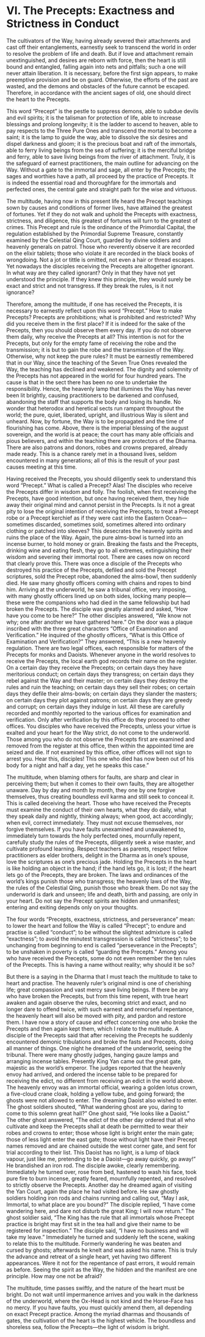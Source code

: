 # VI. The Precepts: Exactness and Strictness in Conduct

The cultivators of the Way, having already severed their attachments and cast off their entanglements, earnestly seek to transcend the world in order to resolve the problem of life and death. But if love and attachment remain unextinguished, and desires are reborn with force, then the heart is still bound and entangled, falling again into nets and pitfalls; such a one will never attain liberation. It is necessary, before the first sign appears, to make preemptive provision and be on guard. Otherwise, the efforts of the past are wasted, and the demons and obstacles of the future cannot be escaped. Therefore, in accordance with the ancient sages of old, one should direct the heart to the Precepts.

This word “Precept” is the pestle to suppress demons, able to subdue devils and evil spirits; it is the talisman for protection of life, able to increase blessings and prolong longevity; it is the ladder to ascend to heaven, able to pay respects to the Three Pure Ones and transcend the mortal to become a saint; it is the lamp to guide the way, able to dissolve the six desires and dispel darkness and gloom; it is the precious boat and raft of the immortals, able to ferry living beings from the sea of suffering; it is the merciful bridge and ferry, able to save living beings from the river of attachment. Truly, it is the safeguard of earnest practitioners, the main outline for advancing on the Way. Without a gate to the immortal and sage, all enter by the Precepts; the sages and worthies have a path, all proceed by the practice of Precepts. It is indeed the essential road and thoroughfare for the immortals and perfected ones, the central gate and straight path for the wise and virtuous.

The multitude, having now in this present life heard the Precept teachings sown by causes and conditions of former lives, have attained the greatest of fortunes. Yet if they do not walk and uphold the Precepts with exactness, strictness, and diligence, this greatest of fortunes will turn to the greatest of crimes. This Precept and rule is the ordinance of the Primordial Capital, the regulation established by the Primordial Supreme Treasure, constantly examined by the Celestial Qing Court, guarded by divine soldiers and heavenly generals on patrol. Those who reverently observe it are recorded on the elixir tablets; those who violate it are recorded in the black books of wrongdoing. Not a jot or tittle is omitted, not even a hair or thread escapes. Yet nowadays the disciples receiving the Precepts are altogether ignorant. In what way are they called ignorant? Only in that they have not yet understood the principle. If they knew this principle, they would surely be exact and strict and not transgress. If they break the rules, is it not ignorance?

Therefore, among the multitude, if one has received the Precepts, it is necessary to earnestly reflect upon this word “Precept.” How to make Precepts? Precepts are prohibitions; what is prohibited and restricted? Why did you receive them in the first place? If it is indeed for the sake of the Precepts, then you should observe them every day. If you do not observe them daily, why receive the Precepts at all? This intention is not for the Precepts, but only for the empty fame of receiving the robe and the transmission; it is but to gain the robe and the transmission of the Way. Otherwise, why not keep the pure rules? It must be earnestly remembered that in our Way, since the teaching of the Seven True Ones revealed the Way, the teaching has declined and weakened. The dignity and solemnity of the Precepts has not appeared in the world for four hundred years. The cause is that in the sect there has been no one to undertake the responsibility. Hence, the heavenly lamp that illumines the Way has never been lit brightly, causing practitioners to be darkened and confused, abandoning the staff that supports the body and losing its handle. No wonder that heterodox and heretical sects run rampant throughout the world; the pure, quiet, liberated, upright, and illustrious Way is silent and unheard. Now, by fortune, the Way is to be propagated and the time of flourishing has come. Above, there is the imperial blessing of the august sovereign, and the world is at peace; the court has many able officials and pious believers, and within the teaching there are protectors of the Dharma. There are also patrons and donors, robes and crowns prepared, already made ready. This is a chance rarely met in a thousand lives, seldom encountered in many generations; all of this is the result of your past causes meeting at this time.

Having received the Precepts, you should diligently seek to understand this word “Precept.” What is called a Precept? Alas! The disciples who receive the Precepts differ in wisdom and folly. The foolish, when first receiving the Precepts, have good intention, but once having received them, they hide away their original mind and cannot persist in the Precepts. Is it not a great pity to lose the original intention of receiving the Precepts, to treat a Precept robe or a Precept kerchief as if they were cast into the Eastern Ocean—sometimes discarded, sometimes sold, sometimes altered into ordinary clothing or patched into sleeves? This desecrates the heavenly spirits and ruins the place of the Way. Again, the pure alms-bowl is turned into an incense burner, to hold money or grain. Breaking the fasts and the Precepts, drinking wine and eating flesh, they go to all extremes, extinguishing their wisdom and severing their immortal root. There are cases now on record that clearly prove this. There was once a disciple of the Precepts who destroyed his practice of the Precepts, defiled and sold the Precept scriptures, sold the Precept robe, abandoned the alms-bowl, then suddenly died. He saw many ghostly officers coming with chains and ropes to bind him. Arriving at the underworld, he saw a tribunal office, very imposing, with many ghostly officers lined up on both sides, locking many people—these were the companions who had died in the same fellowship but had broken the Precepts. The disciple was greatly alarmed and asked, “How have you come to be here?” The other disciples answered, “We know not why; one after another we have gathered here.” On the door was a plaque inscribed with the three great characters “Office of Examination and Verification.” He inquired of the ghostly officers, “What is this Office of Examination and Verification?” They answered, “This is a new heavenly regulation. There are two legal offices, each responsible for matters of the Precepts for monks and Daoists. Whenever anyone in the world resolves to receive the Precepts, the local earth god records their name on the register. On a certain day they receive the Precepts; on certain days they have meritorious conduct; on certain days they transgress; on certain days they rebel against the Way and their master; on certain days they destroy the rules and ruin the teaching; on certain days they sell their robes; on certain days they defile their alms-bowls; on certain days they slander the masters; on certain days they plot against patrons; on certain days they are greedy and corrupt; on certain days they indulge in lust. All these are carefully recorded and monthly reported to the various offices for examination and verification. Only after verification by this office do they proceed to other offices. You disciples who have received the Precepts, unless your virtue is exalted and your heart for the Way strict, do not come to the underworld. Those among you who do not observe the Precepts first are examined and removed from the register at this office, then within the appointed time are seized and die. If not examined by this office, other offices will not sign to arrest you. Hear this, disciples! This one who died has now been out of his body for a night and half a day, yet he speaks this case.” 

The multitude, when blaming others for faults, are sharp and clear in perceiving them; but when it comes to their own faults, they are altogether unaware. Day by day and month by month, they one by one forgive themselves, thus creating boundless evil karma and still seek to conceal it. This is called deceiving the heart. Those who have received the Precepts must examine the conduct of their own hearts, what they do daily, what they speak daily and nightly, thinking always; when good, act accordingly; when evil, correct immediately. They must not excuse themselves, nor forgive themselves. If you have faults unexamined and unawakened to, immediately turn towards the holy perfected ones, mournfully repent, carefully study the rules of the Precepts, diligently seek a wise master, and cultivate profound learning. Respect teachers as parents, respect fellow practitioners as elder brothers, delight in the Dharma as in one’s spouse, love the scriptures as one’s precious jade. Holding the Precepts in the heart is like holding an object in the hand; if the hand lets go, it is lost; if the heart lets go of the Precepts, they are broken. The laws and ordinances of the world’s kings punish those who transgress; the heavenly laws of the Way, the rules of the Celestial Qing, punish those who break them. Do not say the underworld is dark and unseen; life and death, birth and passing, are only in your heart. Do not say the Precept spirits are hidden and unmanifest; entering and exiting depends only on your thoughts. 

The four words “Precepts, exactness, strictness, and perseverance” mean: to lower the heart and follow the Way is called “Precept”; to endure and practise is called “conduct”; to be without the slightest admixture is called “exactness”; to avoid the minutest transgression is called “strictness”; to be unchanging from beginning to end is called “perseverance in the Precepts”; to be unshaken in poverty is called “guarding the Precepts.” Among you who have received the Precepts, some do not even remember the ten rules of the Precepts. This is having a name without reality; why should it be so?

But there is a saying in the Dharma that I must teach the multitude to take to heart and practise. The heavenly ruler’s original mind is one of cherishing life; great compassion and vast mercy save living beings. If there be any who have broken the Precepts, but from this time repent, with true heart awaken and again observe the rules, becoming strict and exact, and no longer dare to offend twice, with such earnest and remorseful repentance, the heavenly heart will also be moved with pity, and pardon and restore them. I have now a story of cause and effect concerning one who broke the Precepts and then again kept them, which I relate to the multitude. A disciple of the Precepts said that after receiving the Precepts he suddenly encountered demonic tribulations and broke the fasts and Precepts, doing all manner of things. One night he dreamed of the underworld, seeing the tribunal. There were many ghostly judges, hanging gauze lamps and arranging incense tables. Presently King Yan came out the great gate, majestic as the world’s emperor. The judges reported that the heavenly envoy had arrived, and ordered the incense table to be prepared for receiving the edict, no different from receiving an edict in the world above. The heavenly envoy was an immortal official, wearing a golden lotus crown, a five-cloud crane cloak, holding a yellow tube, and going forward; the ghosts were not allowed to enter. The dreaming Daoist also wished to enter. The ghost soldiers shouted, “What wandering ghost are you, daring to come to this solemn great hall?” One ghost said, “He looks like a Daoist.” The other ghost answered, “The edict of the other day ordered that all who cultivate and keep the Precepts shall at death be permitted to wear their robes and crowns to enter; those whose light is bright enter the main gate; those of less light enter the east gate; those without light have their Precept names removed and are chained outside the west corner gate, and sent for trial according to their list. This Daoist has no light, is a lump of black vapour, just like me, pretending to be a Daoist—go away quickly, go away!” He brandished an iron rod. The disciple awoke, clearly remembering. Immediately he turned over, rose from bed, hastened to wash his face, took pure fire to burn incense, greatly feared, mournfully repented, and resolved to strictly observe the Precepts. Another day he dreamed again of visiting the Yan Court, again the place he had visited before. He saw ghostly soldiers holding iron rods and chains running and calling out, “May I ask, Immortal, to what place are you bound?” The disciple replied, “I have come wandering here, and dare not disturb the great King; I will now return.” The ghost soldier said, “The King has the rule that all immortals whose Precept practice is bright may first sit in the tea hall and give their name to be registered for inspection.” The disciple said, “I have no business and will take my leave.” Immediately he turned and suddenly left the scene, waking to relate this to the multitude. Formerly wandering he was beaten and cursed by ghosts; afterwards he knelt and was asked his name. This is truly the advance and retreat of a single heart, yet having two different appearances. Were it not for the repentance of past errors, it would remain as before. Seeing the spirit as the Way, the hidden and the manifest are one principle. How may one not be afraid? 

The multitude, time passes swiftly, and the nature of the heart must be bright. Do not wait until impermanence arrives and you walk in the darkness of the underworld, where the Ox-Head is not kind and the Horse-Face has no mercy. If you have faults, you must quickly amend them, all depending on exact Precept practice. Among the myriad dharmas and thousands of gates, the cultivation of the heart is the highest vehicle. The boundless and shoreless sea, follow the Precepts—the light of wisdom is bright.
